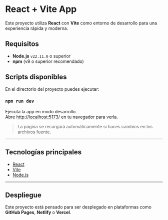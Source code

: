 #  React + Vite App

Este proyecto utiliza **React** con **Vite** como entorno de desarrollo para una experiencia rápida y moderna.

##  Requisitos

- **Node.js** `v22.11.0` o superior
- **npm** (v9 o superior recomendado)

##  Scripts disponibles

En el directorio del proyecto puedes ejecutar:

### `npm run dev`

Ejecuta la app en modo desarrollo.  
Abre [http://localhost:5173/](http://localhost:5173/) en tu navegador para verla.

> La página se recargará automáticamente si haces cambios en los archivos fuente.

---

##  Tecnologías principales

- [React](https://reactjs.org/)
- [Vite](https://vitejs.dev/)
- [Node.js](https://nodejs.org/)

---

##  Despliegue

Este proyecto está pensado para ser desplegado en plataformas como **GitHub Pages**, **Netlify** o **Vercel**.